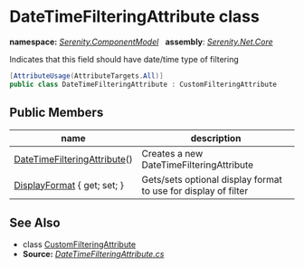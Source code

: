 # DateTimeFilteringAttribute class
**namespace:** *[Serenity.ComponentModel](../README.md#serenity.componentmodel-namespace)*   **assembly**: *[Serenity.Net.Core](../README.md)*

Indicates that this field should have date/time type of filtering

```csharp
[AttributeUsage(AttributeTargets.All)]
public class DateTimeFilteringAttribute : CustomFilteringAttribute
```

## Public Members

| name | description |
| --- | --- |
| [DateTimeFilteringAttribute](DateTimeFilteringAttribute/DateTimeFilteringAttribute.md)() | Creates a new DateTimeFilteringAttribute |
| [DisplayFormat](DateTimeFilteringAttribute/DisplayFormat.md) { get; set; } | Gets/sets optional display format to use for display of filter |

## See Also

* class [CustomFilteringAttribute](CustomFilteringAttribute.md)
* **Source:** *[DateTimeFilteringAttribute.cs](https://github.com/serenity-is/Serenity/blob/master/src/Serenity.Net.Core/ComponentModel/Columns/Filtering/BasicFilteringTypes/DateTimeFilteringAttribute.cs)*